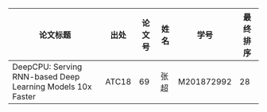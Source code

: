 | 论文标题 | 出处 | 论文号 | 姓名 | 学号 | 最终排序 |
| -------- | ------ | ------ | ------ | -------- | ------ |
| DeepCPU: Serving RNN-based Deep Learning Models 10x Faster |ATC18|69|张超|M201872992|28|